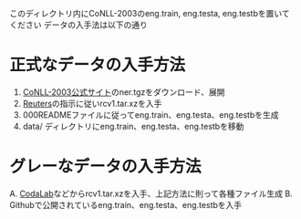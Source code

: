 このディレクトリ内にCoNLL-2003のeng.train, eng.testa, eng.testbを置いてください
データの入手法は以下の通り

# 正式なデータの入手方法
1. [CoNLL-2003公式サイト](https://www.clips.uantwerpen.be/conll2003/ner/)のner.tgzをダウンロード、展開
2. [Reuters](https://trec.nist.gov/data/reuters/reuters.html)の指示に従いrcv1.tar.xzを入手
3. 000READMEファイルに従ってeng.train、eng.testa、eng.testbを生成
4. data/ ディレクトリにeng.train、eng.testa、eng.testbを移動

# グレーなデータの入手方法
A. [CodaLab](https://worksheets.codalab.org/bundles/0x1555644dcd6e42df8220676cb4d2b819/)などからrcv1.tar.xzを入手、上記方法に則って各種ファイル生成
B. Githubで公開されているeng.train、eng.testa、eng.testbを入手